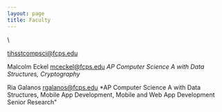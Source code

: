 ```yaml
---
layout: page
title: Faculty
---
```

\ 


[tjhsstcompsci@fcps.edu](mailto:tjhsstcompsci@fcps.edu)


Malcolm Eckel
[mceckel@fcps.edu](mailto:mceckel@fcps.edu)
*AP Computer Science A with Data Structures, Cryptography*

Ria Galanos
[rgalanos@fcps.edu](mailto:rgalanos@fcps.edu)
*AP Computer Science A with Data Structures, Mobile App Development, Mobile and Web App Development Senior Research"
